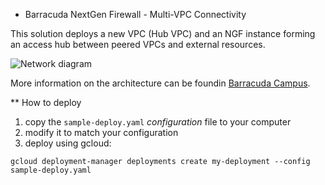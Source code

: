 * Barracuda NextGen Firewall - Multi-VPC Connectivity

This solution deploys a new VPC (Hub VPC) and an NGF instance forming an access hub between peered VPCs and external resources.

![Network diagram]()

More information on the architecture can be foundin [Barracuda Campus]().

** How to deploy

1. copy the `sample-deploy.yaml` *configuration* file to your computer
1. modify it to match your configuration
1. deploy using gcloud:
```
gcloud deployment-manager deployments create my-deployment --config sample-deploy.yaml
```
